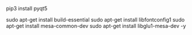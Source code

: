 <!-- sudo apt-get install python-qt4 -->

pip3 install pyqt5

sudo apt-get install build-essential
sudo apt-get install libfontconfig1
sudo apt-get install mesa-common-dev
sudo apt-get install libglu1-mesa-dev -y